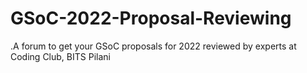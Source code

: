 # GSoC-2022-Proposal-Reviewing
.A forum to get your GSoC proposals for 2022 reviewed by experts at Coding Club, BITS Pilani
